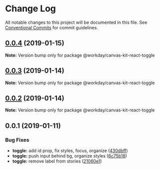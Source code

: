 # Change Log

All notable changes to this project will be documented in this file.
See [Conventional Commits](https://conventionalcommits.org) for commit guidelines.

<a name="0.0.4"></a>
## [0.0.4](https://ghe.megaleo.com/design/canvas-kit-react/tree/master/modules/canvas-kit-react-toggle/compare/@workday/canvas-kit-react-toggle@0.0.3...@workday/canvas-kit-react-toggle@0.0.4) (2019-01-15)




**Note:** Version bump only for package @workday/canvas-kit-react-toggle

<a name="0.0.3"></a>
## [0.0.3](https://ghe.megaleo.com/design/canvas-kit-react/tree/master/modules/canvas-kit-react-toggle/compare/@workday/canvas-kit-react-toggle@0.0.2...@workday/canvas-kit-react-toggle@0.0.3) (2019-01-14)




**Note:** Version bump only for package @workday/canvas-kit-react-toggle

<a name="0.0.2"></a>
## [0.0.2](https://ghe.megaleo.com/design/canvas-kit-react/tree/master/modules/canvas-kit-react-toggle/compare/@workday/canvas-kit-react-toggle@0.0.1...@workday/canvas-kit-react-toggle@0.0.2) (2019-01-14)




**Note:** Version bump only for package @workday/canvas-kit-react-toggle

<a name="0.0.1"></a>
## 0.0.1 (2019-01-11)


### Bug Fixes

* **toggle:** add id prop, fix styles, focus, organize ([430dbff](https://ghe.megaleo.com/design/canvas-kit-react/tree/master/modules/canvas-kit-react-toggle/commits/430dbff))
* **toggle:** push input behind bg, organize styles ([6c75b18](https://ghe.megaleo.com/design/canvas-kit-react/tree/master/modules/canvas-kit-react-toggle/commits/6c75b18))
* **toggle:** remove label from stories ([21060e1](https://ghe.megaleo.com/design/canvas-kit-react/tree/master/modules/canvas-kit-react-toggle/commits/21060e1))
